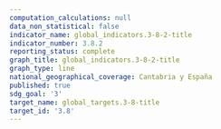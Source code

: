 ```yaml
---
computation_calculations: null
data_non_statistical: false
indicator_name: global_indicators.3-8-2-title
indicator_number: 3.8.2
reporting_status: complete
graph_title: global_indicators.3-8-2-title
graph_type: line
national_geographical_coverage: Cantabria y España
published: true
sdg_goal: '3'
target_name: global_targets.3-8-title
target_id: '3.8'
---
```

